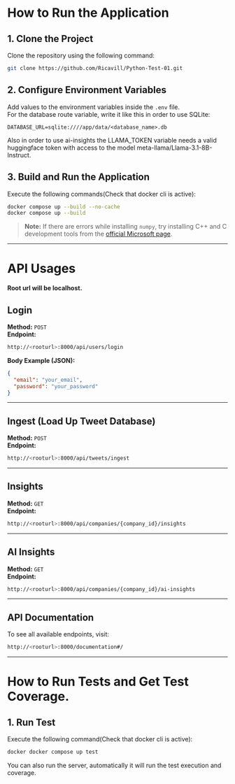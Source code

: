 
# How to Run the Application

## 1. Clone the Project
Clone the repository using the following command:

```sh
git clone https://github.com/Ricavill/Python-Test-01.git
```

## 2. Configure Environment Variables
Add values to the environment variables inside the `.env` file.  
For the database route variable, write it like this in order to use SQLite:

```env
DATABASE_URL=sqlite:////app/data/<database_name>.db
```
Also in order to use ai-insights the LLAMA_TOKEN variable needs a valid huggingface token with access to the model meta-llama/Llama-3.1-8B-Instruct.

## 3. Build and Run the Application
Execute the following commands(Check that docker cli is active):

```sh
docker compose up --build --no-cache
docker compose up --build
```

> **Note:** If there are errors while installing `numpy`, try installing C++ and C development tools from the [official Microsoft page](https://visualstudio.microsoft.com/visual-cpp-build-tools/).

---

# API Usages
**Root url will be localhost.**

## **Login**
**Method:** `POST`  
**Endpoint:**  
```sh
http://<rooturl>:8000/api/users/login
```
**Body Example (JSON):**
```json
{
  "email": "your_email",
  "password": "your_password"
}
```

---

## **Ingest (Load Up Tweet Database)**
**Method:** `POST`  
**Endpoint:**  
```sh
http://<rooturl>:8000/api/tweets/ingest
```

---

## **Insights**
**Method:** `GET`  
**Endpoint:**  
```sh
http://<rooturl>:8000/api/companies/{company_id}/insights
```

---

## **AI Insights**
**Method:** `GET`  
**Endpoint:**  
```sh
http://<rooturl>:8000/api/companies/{company_id}/ai-insights
```

---

## **API Documentation**
To see all available endpoints, visit:  
```sh
http://<rooturl>:8000/documentation#/
```
---
# How to Run Tests and Get Test Coverage.
## 1. Run Test
Execute the following command(Check that docker cli is active):

```sh
docker docker compose up test 
```
You can also run the server, automatically it will run the test execution and coverage.